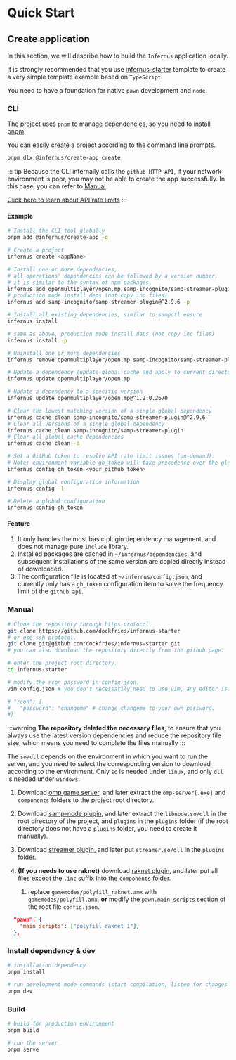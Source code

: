 # Quick Start

## Create application

In this section, we will describe how to build the `Infernus` application locally.

It is strongly recommended that you use [infernus-starter](https://github.com/dockfries/infernus-starter) template to create a very simple template example based on `TypeScript`.

You need to have a foundation for native `pawn` development and `node`.

### CLI

The project uses `pnpm` to manage dependencies, so you need to install [pnpm](https://pnpm.io/).

You can easily create a project according to the command line prompts.

```sh
pnpm dlx @infernus/create-app create
```

::: tip
Because the CLI internally calls the `github HTTP API`, if your network environment is poor, you may not be able to create the app successfully. In this case, you can refer to [Manual](#manual).

[Click here to learn about API rate limits](https://docs.github.com/en/rest/using-the-rest-api/rate-limits-for-the-rest-api?apiVersion=2022-11-28#about-primary-rate-limits)
:::

#### Example

```sh
# Install the CLI tool globally
pnpm add @infernus/create-app -g

# Create a project
infernus create <appName>

# Install one or more dependencies, 
# all operations' dependencies can be followed by a version number, 
# it is similar to the syntax of npm packages.
infernus add openmultiplayer/open.mp samp-incognito/samp-streamer-plugin@^2.9.6
# production mode install deps (not copy inc files)
infernus add samp-incognito/samp-streamer-plugin@^2.9.6 -p

# Install all existing dependencies, similar to sampctl ensure
infernus install

# same as above, production mode install deps (not copy inc files)
infernus install -p

# Uninstall one or more dependencies
infernus remove openmultiplayer/open.mp samp-incognito/samp-streamer-plugin@^2.9.6

# Update a dependency (update global cache and apply to current directory)
infernus update openmultiplayer/open.mp

# Update a dependency to a specific version
infernus update openmultiplayer/open.mp@^1.2.0.2670

# Clear the lowest matching version of a single global dependency
infernus cache clean samp-incognito/samp-streamer-plugin@^2.9.6
# Clear all versions of a single global dependency
infernus cache clean samp-incognito/samp-streamer-plugin
# Clear all global cache dependencies
infernus cache clean -a

# Set a GitHub token to resolve API rate limit issues (on-demand).
# Note: environment variable gh_token will take precedence over the global config.
infernus config gh_token <your_github_token>

# Display global configuration information
infernus config -l

# Delete a global configuration
infernus config gh_token
```

#### Feature

1. It only handles the most basic plugin dependency management, and does not manage pure `include` library.
2. Installed packages are cached in `~/infernus/dependencies`, and subsequent installations of the same version are copied directly instead of downloaded.
3. The configuration file is located at `~/infernus/config.json`, and currently only has a `gh_token` configuration item to solve the frequency limit of the `github api`.

### Manual

```sh
# Clone the repository through https protocol.
git clone https://github.com/dockfries/infernus-starter
# or use ssh protocol.
git clone git@github.com:dockfries/infernus-starter.git
# you can also download the repository directly from the github page.

# enter the project root directory.
cd infernus-starter

# modify the rcon password in config.json.
vim config.json # you don't necessarily need to use vim, any editor is fine.

# "rcon": {
#   "password": "changeme" # change changeme to your own password.
#}
```

:::warning
**The repository deleted the necessary files**, to ensure that you always use the latest version dependencies and reduce the repository file size, which means you need to complete the files manually
:::

The `so/dll` depends on the environment in which you want to run the server, and you need to select the corresponding version to download according to the environment. Only `so` is needed under `linux`, and only `dll` is needed under `windows`.

1. Download [omp game server](https://github.com/openmultiplayer/open.mp/releases), and later extract the `omp-server[.exe]` and `components` folders to the project root directory.

2. Download [samp-node plugin](https://github.com/AmyrAhmady/samp-node/releases), and later extract the `libnode.so/dll` in the root directory of the project, and `plugins` in the `plugins` folder (if the root directory does not have a `plugins` folder, you need to create it manually).

3. Download [streamer plugin](https://github.com/samp-incognito/samp-streamer-plugin/releases), and later put `streamer.so/dll` in the `plugins` folder.

4. **(If you needs to use raknet)** download [raknet plugin](https://github.com/katursis/Pawn.RakNet/releases), and later put all files except the `.inc` suffix into the `components` folder.
   1. replace `gamemodes/polyfill_raknet.amx` with `gamemodes/polyfill.amx`, **or** modify the `pawn.main_scripts` section of the root file `config.json`.

```json
  "pawn": {
    "main_scripts": ["polyfill_raknet 1"],
  },
```

### Install dependency & dev

```sh
# installation dependency
pnpm install

# run development mode commands (start compilation, listen for changes and restart automatically)
pnpm dev
```

### Build

```sh
# build for production environment
pnpm build

# run the server
pnpm serve
```
